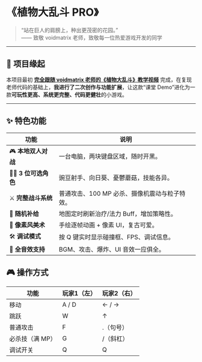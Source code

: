 # 《植物大乱斗 PRO》  
> “站在巨人的肩膀上，种出更茂密的花园。”  
> —— 致敬 voidmatrix 老师，致敬每一位热爱游戏开发的同学

---

## 📌 项目缘起
本项目最初 [**完全跟随 voidmatrix 老师的《植物大乱斗》教学视频**](https://space.bilibili.com/25864506) 完成，在复现老师代码的基础上，**我进行了二次创作与功能扩展**，让这款“课堂 Demo”进化为一款**可玩性更高、系统更完整、代码更健壮**的小游戏。

---

## ✨ 特色功能

| 功能                | 说明                                          |
| ------------------- | --------------------------------------------- |
| 🎮 **本地双人对战**  | 一台电脑，两块键盘区域，随时开黑。            |
| 🧑‍🌾 **3 位可选角色** | 豌豆射手、向日葵、憂鬱蘑菇，技能各异。        |
| ⚔️ **完整战斗系统**  | 普通攻击、100 MP 必杀、摄像机震动与粒子特效。 |
| 🍗 **随机补给**      | 地图定时刷新治疗/法力 Buff，增加策略性。      |
| 🎨 **像素风美术**    | 手绘逐帧动画 + 像素 UI，复古可爱。            |
| 🛠️ **调试模式**      | 按 Q 键实时显示碰撞框、FPS、调试信息。        |
| 🎵 **全音效支持**    | BGM、攻击、爆炸、UI 音效一应俱全。            |

## 🎮 操作方式

| 功能            | 玩家1（左） | 玩家2（右） |
| --------------- | ----------- | ----------- |
| 移动            | A / D       | ← / →       |
| 跳跃            | W           | ↑           |
| 普通攻击        | F           | .（句号）   |
| 必杀技（满 MP） | G           | /（斜杠）   |
| 调试开关        | Q           | Q           |

